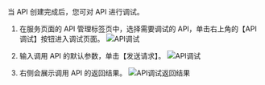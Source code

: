 当 API 创建完成后，您可对 API 进行调试。

1. 在服务页面的 API 管理标签页中，选择需要调试的 API，单击右上角的【API调试】按钮进入调试页面。
![API调试](https://i.imgur.com/G6nTTsP.png)

2. 输入调用 API 的默认参数，单击【发送请求】。
![API调试](https://i.imgur.com/quIudJS.png)

3. 右侧会展示调用 API 的返回结果。
![API调试返回结果](https://i.imgur.com/JRSy6my.png)